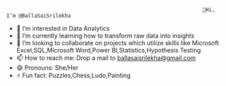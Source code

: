                                                                     👋Hi, I’m @BallaSaiSrilekha
- 👀 I’m interested in Data Analytics
- 🌱 I’m currently learning how to transform raw data into insights
- 💞️ I’m looking to collaborate on projects which utilize skills like Microsoft Excel,SQL,Microsoft Word,Power BI,Statistics,Hypothesis Testing
- 📫 How to reach me: Drop a mail to ballasaisrilekha@gmail.com
- 😄 Pronouns: She/Her
- ⚡ Fun fact: Puzzles,Chess,Ludo,Painting

<!---
Visit my website: https://www.linkedin.com/in/balla-sai-srilekha-13386b295/
Reach out to me: ballasaisrilekha@gmail.com
Languages and Tools: ![Static Badge](https://img.shields.io/badge/excel)
--->
